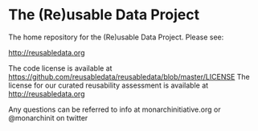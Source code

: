 # The (Re)usable Data Project

The home repository for the (Re)usable Data Project. Please see:

http://reusabledata.org

The code license is available at https://github.com/reusabledata/reusabledata/blob/master/LICENSE
The license for our curated reusability assessment is available at http://reusabledata.org

Any questions can be referred to info at monarchinitiative.org or @monarchinit on twitter
